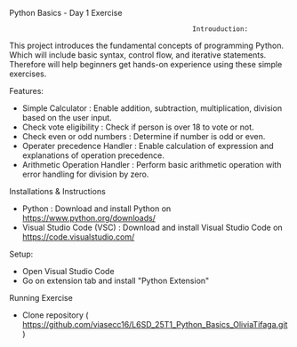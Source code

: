 Python Basics - Day 1 Exercise 


                                                  Introuduction:
This project introduces the fundamental concepts of programming Python. Which will include basic syntax, control flow, and iterative statements. Therefore will help beginners get hands-on experience using these simple exercises.

Features:
- Simple Calculator : 
Enable addition, subtraction, multiplication, division based on the user input.
- Check vote eligibility : 
Check if person is over 18 to vote or not.
- Check even or odd numbers : 
Determine if number is odd or even.
- Operater precedence Handler : 
Enable calculation of expression and explanations of operation precedence.
- Arithmetic Operation Handler : 
Perform basic arithmetic operation with error handling for division by zero.

Installations & Instructions
- Python  :
Download and install Python on https://www.python.org/downloads/
- Visual Studio Code (VSC) : 
Download and install Visual Studio Code on https://code.visualstudio.com/

Setup:
- Open Visual Studio Code
- Go on extension tab and install "Python Extension"


Running Exercise 
- Clone repository ( https://github.com/viasecc16/L6SD_25T1_Python_Basics_OliviaTifaga.git)

